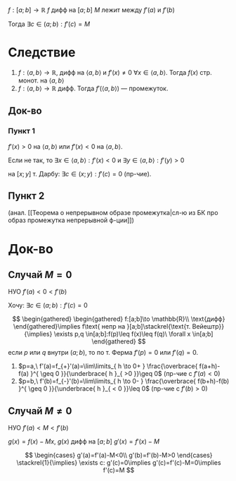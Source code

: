 $f:[a;b]\to \mathbb{R}$
$f$ дифф на $[a;b]$
$M$ лежит между $f'(a)$ и $f'(b)$

Тогда $\exists c\in(a;b):f'(c)=M$
# Следствие

1. $f:\langle a,b \rangle\to \mathbb{R},$ дифф на $\langle a,b \rangle$ и $f'(x)\ne 0\ \forall x \in \langle a,b \rangle$. Тогда $f(x)$ стр. монот. на $\langle a,b \rangle$
2. $f: \langle a,b \rangle\to \mathbb{R}$ дифф. Тогда $f'(\langle a,b \rangle)$ — промежуток.
## Док-во
### Пункт 1
$f'(x)>0$ на $\langle a,b \rangle$ или $f'(x)<0$ на $\langle a,b \rangle$.

Если не так, то $\exists x \in \langle a,b \rangle: f'(x)<0$ и $\exists y \in \langle a,b \rangle: f'(y)>0$

на $[x;y]$ т. Дарбу: $\exists c\in(x;y): f'(c)=0$ (пр-чие).
## Пункт 2
(анал. [[Теорема о непрерывном образе промежутка|сл-ю из БК про образ промежутка непрерывной ф-ции]])
# Док-во
## Случай $M=0$

НУО $f'(a)<0<f'(b)$

Хочу: $\exists c\in(a;b): f'(c)=0$

$$
\begin{gathered}
\begin{gathered}
f:[a;b]\to \mathbb{R}\\
\text{дифф}
\end{gathered}\implies f\text{ непр на }[a;b]\stackrel{\text{т. Вейештр}}{\implies} \exists p,q \in[a;b]:f(p)\leq f(x)\leq f(q)\ \forall x \in[a;b]
\end{gathered}
$$
если $p$ или $q$ внутри $(a;b)$, то по т. Ферма $f'(p)=0$ или $f'(q)=0$.

1. $p=a,\ f'(a)=f_{+}'(a)=\lim\limits_{ h \to 0+ } \frac{\overbrace{ f(a+h)-f(a) }^{ \geq 0 }}{\underbrace{ h }_{ >0 }}\geq 0$ (пр-чие с $f'(a)<0$)
2. $p=b,\ f'(b)=f_{-}'(b)=\lim\limits_{ h \to 0- } \frac{\overbrace{ f(b+h)-f(b) }^{ \geq 0 }}{\underbrace{ h }_{  < 0 }}\leq 0$ (пр-чие с $f'(b)>0$)
## Случай $M\ne 0$

НУО $f'(a)<M<f'(b)$

$g(x)=f(x)-Mx,\ g(x)$ дифф на $[a;b]$
$g'(x)=f'(x)-M$

$$
\begin{cases}
g'(a)=f'(a)-M<0\\
g'(b)=f'(b)-M>0
\end{cases} \stackrel{1}{\implies} \exists c: g'(c)=0\implies g'(c)=f'(c)-M=0\implies f'(c)=M
$$